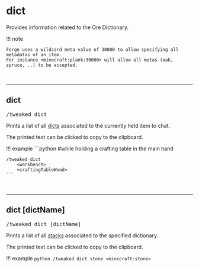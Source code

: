 # dict

Provides information related to the Ore Dictionary.

!!! note

	Forge uses a wildcard meta value of 30000 to allow specifying all metadatas of an item.
	For instance <minecraft:plank:30000> will allow all metas (oak, spruce, ..) to be accepted.
	
<br>

---
## dict

<pre>/tweaked dict</pre>

Prints a list of all [dicts](/arguments/dict/) associated to the currently held item to chat.

The printed text can be clicked to copy to the clipboard.

!!! example
	```python
	#while holding a crafting table in the main hand

	/tweaked dict
		<workbench>
		<craftingTableWood>
	```

<br>

---
## dict [dictName]

<pre>/tweaked dict [dictName]</pre>

Prints a list of all [stacks](/arguments/stack/) associated to the specified dictionary.

The printed text can be clicked to copy to the clipboard.

!!! example
	```python
	/tweaked dict stone
		<minecraft:stone>
	```